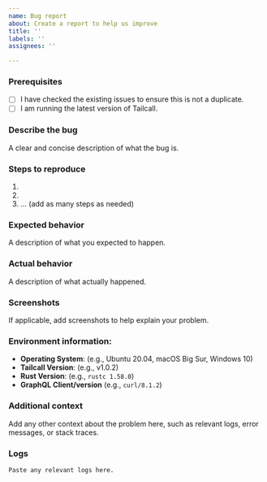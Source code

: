 ```yaml
---
name: Bug report
about: Create a report to help us improve
title: ''
labels: ''
assignees: ''

---
```


### Prerequisites

- [ ] I have checked the existing issues to ensure this is not a duplicate.
- [ ] I am running the latest version of Tailcall.

### Describe the bug

A clear and concise description of what the bug is.

### Steps to reproduce

1.
2.
3. ... (add as many steps as needed)

### Expected behavior

A description of what you expected to happen.

### Actual behavior

A description of what actually happened.

### Screenshots

If applicable, add screenshots to help explain your problem.

### Environment information:

- **Operating System**: (e.g., Ubuntu 20.04, macOS Big Sur, Windows 10)
- **Tailcall Version**: (e.g., v1.0.2)
- **Rust Version**: (e.g., `rustc 1.58.0`)
- **GraphQL Client/version** (e.g., `curl/8.1.2`)

### Additional context

Add any other context about the problem here, such as relevant logs, error messages, or stack traces.

### Logs

```
Paste any relevant logs here.
```
